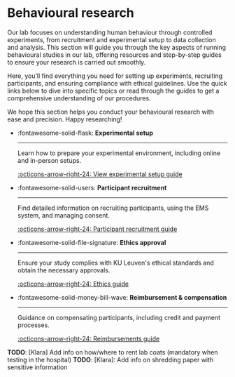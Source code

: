 # Behavioural research

Our lab focuses on understanding human behaviour through controlled experiments, from recruitment and experimental setup to data collection and analysis. This section will guide you through the key aspects of running behavioural studies in our lab, offering resources and step-by-step guides to ensure your research is carried out smoothly.

Here, you’ll find everything you need for setting up experiments, recruiting participants, and ensuring compliance with ethical guidelines. Use the quick links below to dive into specific topics or read through the guides to get a comprehensive understanding of our procedures.

We hope this section helps you conduct your behavioural research with ease and precision. Happy researching!

<div class="grid cards" markdown>

- :fontawesome-solid-flask: **Experimental setup**

    ---

    Learn how to prepare your experimental environment, including online and in-person setups.

    [:octicons-arrow-right-24: View experimental setup guide](experimental-setup/index.md)

- :fontawesome-solid-users: **Participant recruitment**

    ---

    Find detailed information on recruiting participants, using the EMS system, and managing consent.

    [:octicons-arrow-right-24: Participant recruitment guide](bh-participants.md)

- :fontawesome-solid-file-signature: **Ethics approval**

    ---

    Ensure your study complies with KU Leuven's ethical standards and obtain the necessary approvals.

    [:octicons-arrow-right-24: Ethics guide](../ethics/index.md)

- :fontawesome-solid-money-bill-wave: **Reimbursement & compensation**

    ---

    Guidance on compensating participants, including credit and payment processes.

    [:octicons-arrow-right-24: Reimbursements guide](PLACEHOLDER)

</div>

__TODO__: [Klara] Add info on how/where to rent lab coats (mandatory when testing in the hospital)
__TODO__: [Klara]: Add info on shredding paper with sensitive information
